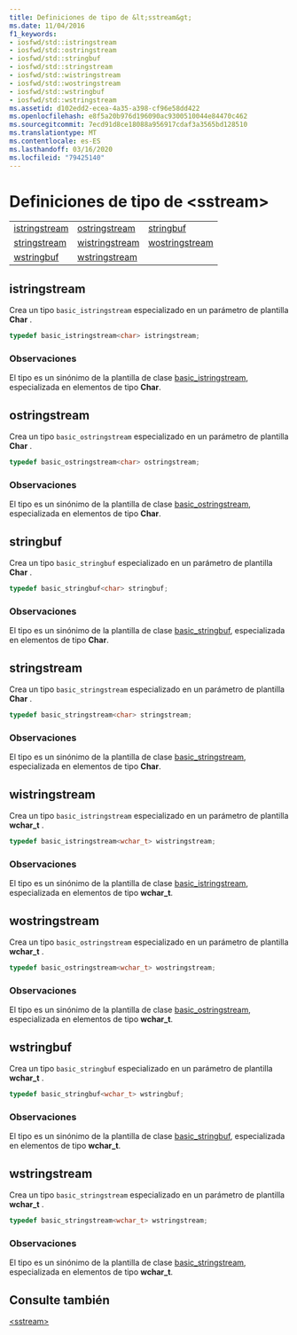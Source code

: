```yaml
---
title: Definiciones de tipo de &lt;sstream&gt;
ms.date: 11/04/2016
f1_keywords:
- iosfwd/std::istringstream
- iosfwd/std::ostringstream
- iosfwd/std::stringbuf
- iosfwd/std::stringstream
- iosfwd/std::wistringstream
- iosfwd/std::wostringstream
- iosfwd/std::wstringbuf
- iosfwd/std::wstringstream
ms.assetid: d102edd2-ecea-4a35-a398-cf96e58dd422
ms.openlocfilehash: e8f5a20b976d196090ac9300510044e84470c462
ms.sourcegitcommit: 7ecd91d8ce18088a956917cdaf3a3565bd128510
ms.translationtype: MT
ms.contentlocale: es-ES
ms.lasthandoff: 03/16/2020
ms.locfileid: "79425140"
---
```

# <a name="ltsstreamgt-typedefs"></a>Definiciones de tipo de &lt;sstream&gt;

||||
|-|-|-|
|[istringstream](#istringstream)|[ostringstream](#ostringstream)|[stringbuf](#stringbuf)|
|[stringstream](#stringstream)|[wistringstream](#wistringstream)|[wostringstream](#wostringstream)|
|[wstringbuf](#wstringbuf)|[wstringstream](#wstringstream)|

## <a name="istringstream"></a>  istringstream

Crea un tipo `basic_istringstream` especializado en un parámetro de plantilla **Char** .

```cpp
typedef basic_istringstream<char> istringstream;
```

### <a name="remarks"></a>Observaciones

El tipo es un sinónimo de la plantilla de clase [basic_istringstream](../standard-library/basic-istringstream-class.md), especializada en elementos de tipo **Char**.

## <a name="ostringstream"></a>  ostringstream

Crea un tipo `basic_ostringstream` especializado en un parámetro de plantilla **Char** .

```cpp
typedef basic_ostringstream<char> ostringstream;
```

### <a name="remarks"></a>Observaciones

El tipo es un sinónimo de la plantilla de clase [basic_ostringstream](../standard-library/basic-ostringstream-class.md), especializada en elementos de tipo **Char**.

## <a name="stringbuf"></a>  stringbuf

Crea un tipo `basic_stringbuf` especializado en un parámetro de plantilla **Char** .

```cpp
typedef basic_stringbuf<char> stringbuf;
```

### <a name="remarks"></a>Observaciones

El tipo es un sinónimo de la plantilla de clase [basic_stringbuf](../standard-library/basic-stringbuf-class.md), especializada en elementos de tipo **Char**.

## <a name="stringstream"></a>  stringstream

Crea un tipo `basic_stringstream` especializado en un parámetro de plantilla **Char** .

```cpp
typedef basic_stringstream<char> stringstream;
```

### <a name="remarks"></a>Observaciones

El tipo es un sinónimo de la plantilla de clase [basic_stringstream](../standard-library/basic-stringstream-class.md), especializada en elementos de tipo **Char**.

## <a name="wistringstream"></a>  wistringstream

Crea un tipo `basic_istringstream` especializado en un parámetro de plantilla **wchar_t** .

```cpp
typedef basic_istringstream<wchar_t> wistringstream;
```

### <a name="remarks"></a>Observaciones

El tipo es un sinónimo de la plantilla de clase [basic_istringstream](../standard-library/basic-istringstream-class.md), especializada en elementos de tipo **wchar_t**.

## <a name="wostringstream"></a>  wostringstream

Crea un tipo `basic_ostringstream` especializado en un parámetro de plantilla **wchar_t** .

```cpp
typedef basic_ostringstream<wchar_t> wostringstream;
```

### <a name="remarks"></a>Observaciones

El tipo es un sinónimo de la plantilla de clase [basic_ostringstream](../standard-library/basic-ostringstream-class.md), especializada en elementos de tipo **wchar_t**.

## <a name="wstringbuf"></a>  wstringbuf

Crea un tipo `basic_stringbuf` especializado en un parámetro de plantilla **wchar_t** .

```cpp
typedef basic_stringbuf<wchar_t> wstringbuf;
```

### <a name="remarks"></a>Observaciones

El tipo es un sinónimo de la plantilla de clase [basic_stringbuf](../standard-library/basic-stringbuf-class.md), especializada en elementos de tipo **wchar_t**.

## <a name="wstringstream"></a>  wstringstream

Crea un tipo `basic_stringstream` especializado en un parámetro de plantilla **wchar_t** .

```cpp
typedef basic_stringstream<wchar_t> wstringstream;
```

### <a name="remarks"></a>Observaciones

El tipo es un sinónimo de la plantilla de clase [basic_stringstream](../standard-library/basic-stringstream-class.md), especializada en elementos de tipo **wchar_t**.

## <a name="see-also"></a>Consulte también

[\<sstream>](../standard-library/sstream.md)
